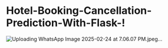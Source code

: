 # Hotel-Booking-Cancellation-Prediction-With-Flask-!

![Uploading WhatsApp Image 2025-02-24 at 7.06.07 PM.jpeg…]()
